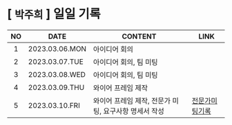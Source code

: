 # [ `박주희` ] 일일 기록

| NO  | DATE           | CONTENT                                               | LINK               |
| :-: | -------------- | ----------------------------------------------------- | ------------------ |
|  1  | 2023.03.06.MON | 아이디어 회의                                         |                    |
|  2  | 2023.03.07.TUE | 아이디어 회의, 팀 미팅                                |                    |
|  3  | 2023.03.08.WED | 아이디어 회의, 팀 미팅                                |                    |
|  4  | 2023.03.09.THU | 와이어 프레임 제작                                    |                    |
|  5  | 2023.03.10.FRI | 와이어 프레임 제작, 전문가 미팅, 요구사항 명세서 작성 | [전문가미팅기록]() |
